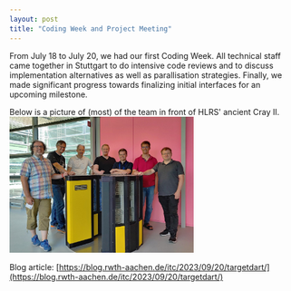 ```yaml
---
layout: post
title: "Coding Week and Project Meeting"
---
```


From July 18 to July 20, we had our first Coding Week. All technical staff came together in Stuttgart to do intensive code reviews and to discuss implementation alternatives as well as parallisation strategies. Finally, we made significant progress towards finalizing initial interfaces for an upcoming milestone.

Below is a picture of (most) of the team in front of HLRS' ancient Cray II.  
<img src="/assets/img/team_20230720-1.jpg" height="240" />

Blog article: [https://blog.rwth-aachen.de/itc/2023/09/20/targetdart/](https://blog.rwth-aachen.de/itc/2023/09/20/targetdart/)

